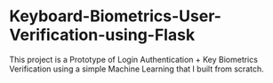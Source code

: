 # Keyboard-Biometrics-User-Verification-using-Flask
This project is a Prototype of Login Authentication + Key Biometrics Verification using a simple Machine Learning that I built from scratch.
